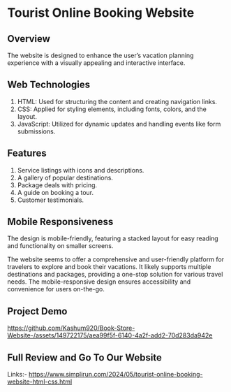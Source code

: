 # Tourist Online Booking Website
 
## Overview

The website is designed to enhance the user’s vacation planning experience with a visually appealing and interactive interface.

## Web Technologies

1. HTML: Used for structuring the content and creating navigation links.
2. CSS: Applied for styling elements, including fonts, colors, and the layout.
3. JavaScript: Utilized for dynamic updates and handling events like form submissions.

## Features

1. Service listings with icons and descriptions.
2. A gallery of popular destinations.
3. Package deals with pricing.
4. A guide on booking a tour.
5. Customer testimonials.

## Mobile Responsiveness

The design is mobile-friendly, featuring a stacked layout for easy reading and functionality on smaller screens.

The website seems to offer a comprehensive and user-friendly platform for travelers to explore and book their vacations. It likely supports multiple destinations and packages, providing a one-stop solution for various travel needs. The mobile-responsive design ensures accessibility and convenience for users on-the-go.

## Project Demo

https://github.com/Kashum920/Book-Store-Website-/assets/149722175/aea99f5f-6140-4a2f-add2-70d283da942e

## Full Review and Go To Our Website

Links:- https://www.simplirun.com/2024/05/tourist-online-booking-website-html-css.html
